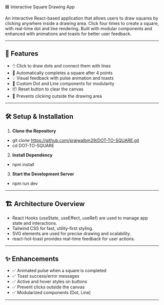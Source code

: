🟦 Interactive Square Drawing App

An interactive React-based application that allows users to draw squares by clicking anywhere inside a drawing area. Click four times to create a square, with real-time dot and line rendering. Built with modular components and enhanced with animations and toasts for better user feedback.

---

## 🚀 Features

- 🖱️ Click to draw dots and connect them with lines
- 🔲 Automatically completes a square after 4 points
- 💡 Visual feedback with pulse animation and toasts
- 🎨 Custom Dot and Line components for modularity
- 📦 Reset button to clear the canvas
- 🚫 Prevents clicking outside the drawing area

---

## 🛠️ Setup & Installation

1. **Clone the Repository**
 - git clone https://github.com/prajwalbm29/DOT-TO-SQUARE.git
 -  cd DOT-TO-SQUARE

2. **Install Dependency**
 - npm install

3. **Start the Development Server**
 - npm run dev

---

## 🏗️ Architecture Overview
 - React Hooks (useState, useEffect, useRef) are used to manage app state and interactions.
 - Tailwind CSS for fast, utility-first styling.
 - SVG elements are used for precise drawing and scalability.
 - react-hot-toast provides real-time feedback for user actions.

---

## ✨ Enhancements
 - ✅ Animated pulse when a square is completed
 - ✅ Toast success/error messages
 - ✅ Active and hover styles on buttons
 - ✅ Prevent clicks outside the canvas
 - ✅ Modularized components (Dot, Line)

---